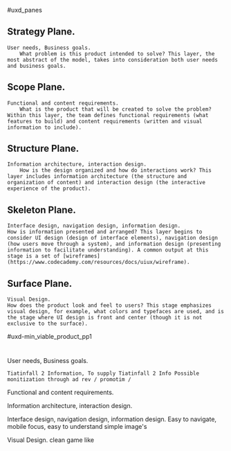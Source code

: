 #uxd_panes
## Strategy Plane.
	User needs, Business goals.
		What problem is this product intended to solve? This layer, the most abstract of the model, takes into consideration both user needs and business goals.
## Scope Plane.
	Functional and content requirements.
		What is the product that will be created to solve the problem? Within this layer, the team defines functional requirements (what features to build) and content requirements (written and visual information to include).
## Structure Plane.
	Information architecture, interaction design.
		How is the design organized and how do interactions work? This layer includes information architecture (the structure and organization of content) and interaction design (the interactive experience of the product).
## Skeleton Plane.
	Interface design, navigation design, information design.
	How is information presented and arranged? This layer begins to consider UI design (design of interface elements), navigation design (how users move through a system), and information design (presenting information to facilitate understanding). A common output at this stage is a set of [wireframes](https://www.codecademy.com/resources/docs/uiux/wireframe).
## Surface Plane.
	Visual Design.
	How does the product look and feel to users? This stage emphasizes visual design, for example, what colors and typefaces are used, and is the stage where UI design is front and center (though it is not exclusive to the surface).

#uxd-min_viable_product_pp1
#
User needs, Business goals.  

	Tiatinfall 2 Information, To supply Tiatinfall 2 Info Possible monitization through ad rev / promotim /

Functional and content requirements.


Information architecture, interaction design.
	

Interface design, navigation design, information design.
	Easy to navigate, mobile focus, easy to understand simple image's

Visual Design.
	clean game like